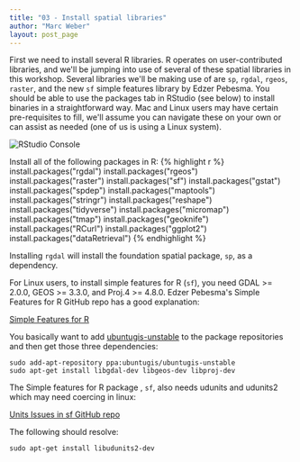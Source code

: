 ```yaml
---
title: "03 - Install spatial libraries"
author: "Marc Weber"
layout: post_page
---
```

  
First we need to install several R libraries.  R operates on user-contributed libraries, and we'll be jumping into use of several of these spatial libraries in this workshop.  Several libraries we'll be making use of are `sp`, `rgdal`, `rgeos`, `raster`, and the new `sf` simple features library by Edzer Pebesma.  You should be able to use the packages tab in RStudio (see below) to install binaries in a straightforward way.  Mac and Linux users may have certain pre-requisites to fill, we'll assume you can navigate these on your own or can assist as needed (one of us is using a Linux system).

![RStudio Console](/AWRA_GIS_R_Workshop/figure/packages.png)

Install all of the following packages in R:
{% highlight r %}
install.packages("rgdal")
install.packages("rgeos")
install.packages("raster")
install.packages("sf")
install.packages("gstat")
install.packages("spdep")
install.packages("maptools")
install.packages("stringr")
install.packages("reshape")
install.packages("tidyverse")
install.packages("micromap")
install.packages("tmap")
install.packages("geoknife")
install.packages("RCurl")
install.packages("ggplot2")
install.packages("dataRetrieval")
{% endhighlight %}

Installing `rgdal` will install the foundation spatial package, `sp`, as a dependency.  

For Linux users, to install simple features for R (`sf`), you need GDAL >= 2.0.0, GEOS >= 3.3.0, and Proj.4 >=  4.8.0.  Edzer Pebesma's Simple Features for R GitHub repo has a good explanation:

[Simple Features for R](https://github.com/edzer/sfr)

You basically want to add [ubuntugis-unstable](http://ppa.launchpad.net/ubuntugis/ubuntugis-unstable/ubuntu/) to the package repositories and then get those three dependencies:

```
sudo add-apt-repository ppa:ubuntugis/ubuntugis-unstable
sudo apt-get install libgdal-dev libgeos-dev libproj-dev
```

The Simple features for R package , `sf`, also needs udunits and udunits2 which may need coercing in linux:

[Units Issues in sf GitHub repo](https://github.com/edzer/units/issues/1)

The following should resolve:

```
sudo apt-get install libudunits2-dev
```


